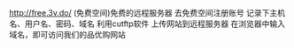 http://free.3v.do/ (免费空间)免费的远程服务器
去免费空间注册账号
记录下主机名、用户名、密码、域名
利用cutftp软件 上传网站到远程服务器
在浏览器中输入域名，即可访问我们的品优购网站